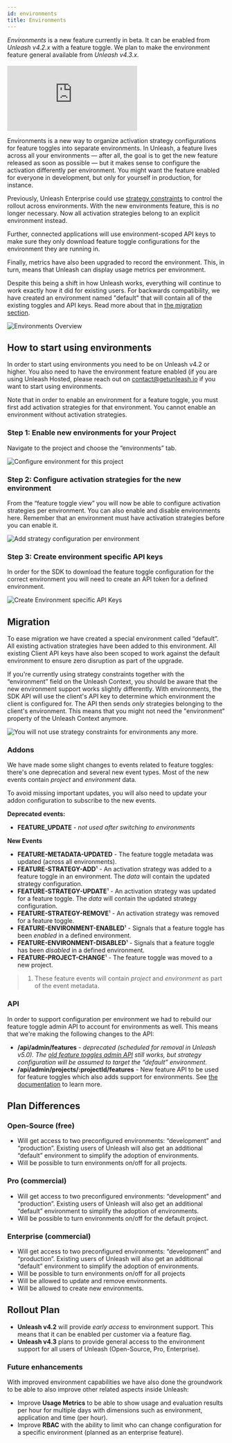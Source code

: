 ```yaml
---
id: environments
title: Environments
---
```


<div class="alert alert--info" role="alert">
  <em>Environments</em> is a new feature currently in beta. It can be enabled from <i>Unleash v4.2.x</i> with a feature toggle. We plan to make the environment feature general available from <i>Unleash v4.3.x</i>.
</div>
<br />


<div style={{position: 'relative', paddingBottom: '56.25%', height: '0'}}>
    <iframe src="https://www.loom.com/embed/95239e875bbc4e09a5c5833e1942e4b0" frameborder="0" webkitallowfullscreen mozallowfullscreen allowfullscreen style={{position: 'absolute', top: '0', left: '0', width: '100%', height: '100%'}}></iframe>
</div>

Environments is a new way to organize activation strategy configurations for feature toggles into separate environments. In Unleash, a feature lives across all your environments — after all, the goal is to get the new feature released as soon as possible — but it makes sense to configure the activation differently per environment. You might want the feature enabled for everyone in development, but only for yourself in production, for instance.

Previously, Unleash Enterprise could use [strategy constraints](../advanced/strategy-constraints.md) to control the rollout across environments. With the new environments feature, this is no longer necessary. Now all activation strategies belong to an explicit environment instead.

Further, connected applications will use environment-scoped API keys to make sure they only download feature toggle configurations for the environment they are running in.

Finally, metrics have also been upgraded to record the environment. This, in turn, means that Unleash can display usage metrics per environment.

Despite this being a shift in how Unleash works, everything will continue to work exactly how it did for existing users. For backwards compatibility, we have created an environment named "default" that will contain all of the existing toggles and API keys. Read more about that in [the migration section](#migration).



![Environments Overview](/img/environments_overview.svg "A feature toggle exists across all environments, but take different activation strategies per environment.")


## How to start using environments

In order to start using environments you need to be on Unleash v4.2 or higher. You also need to have the environment feature enabled (if you are using Unleash Hosted, please reach out on [contact@getunleash.io](mailto:contact@getunleash.io) if you want to start using environments.

Note that in order to enable an environment for a feature toggle, you must first add activation strategies for that environment. You cannot enable an environment without activation strategies.

### Step 1: Enable new environments for your Project

Navigate to the project and choose the “environments” tab.




![Configure environment for this project](/img/environments_configure.png "Configure environment for this project")


### Step 2: Configure activation strategies for the new environment

From the “feature toggle view” you will now be able to configure activation strategies per environment. You can also enable and disable environments here. Remember that an environment must have activation strategies before you can enable it.



![Add strategy configuration per environment](/img/environments_strategies.png "Add strategy configuration per environment")


### Step 3: Create environment specific API keys

In order for the SDK to download the feature toggle configuration for the correct environment you will need to create an API token for a defined environment.



![Create Environment specific API Keys](/img/environments_api_keys.png "Create Environment specific API Keys")



## Migration

To ease migration we have created a special environment called “default”. All existing activation strategies have been added to this environment. All existing Client API keys have also been scoped to work against the default environment to ensure zero disruption as part of the upgrade.

If you're currently using strategy constraints together with the “environment” field on the Unleash Context, you should be aware that the new environment support works slightly differently. With environments, the SDK API will use the client's API key to determine which environment the client is configured for. The API then sends _only_ strategies belonging to the client's environment. This means that you might not need the "environment" property of the Unleash Context anymore.




![You will not use strategy constraints for environments any more.](/img/environments_strategy_constraints.png "You will not use strategy constraints for environments any more.")



### Addons

We have made some slight changes to events related to feature toggles: there's one deprecation and several new event types. Most of the new events contain _project_ and _environment_ data.

To avoid missing important updates, you will also need to update your addon configuration to subscribe to the new events.

**Deprecated events:**
* **FEATURE_UPDATE** - _not used after switching to environments_

**New Events**
* **FEATURE-METADATA-UPDATED** - The feature toggle metadata was updated (across all environments).
* **FEATURE-STRATEGY-ADD**¹ - An activation strategy was added to a feature toggle in an environment. The _data_ will contain the updated strategy configuration.
* **FEATURE-STRATEGY-UPDATE**¹ - An activation strategy was updated for a feature toggle. The _data_ will contain the updated strategy configuration.
* **FEATURE-STRATEGY-REMOVE**¹ - An activation strategy was removed for a feature toggle.
* **FEATURE-ENVIRONMENT-ENABLED**¹ - Signals that a feature toggle has been _enabled_ in a defined environment.
* **FEATURE-ENVIRONMENT-DISABLED**¹ - Signals that a feature toggle has been _disabled_ in a defined environment.
* **FEATURE-PROJECT-CHANGE**¹ - The feature toggle was moved to a new project.

> 1) These feature events will contain _project_ and _environment_ as part of the event metadata.

### API


In order to support configuration per environment we had to rebuild our feature toggle admin API to account for environments as well. This means that we're making the following changes to the API:



* **/api/admin/features** - _deprecated (scheduled for removal in Unleash v5.0). The [old feature toggles admin API](../api/admin/feature-toggles-api.md) still works, but strategy configuration will be assumed to target the “default” environment._
* **/api/admin/projects/:projectId/features** - New feature API to be used for feature toggles which also adds support for environments. See [the documentation](../api/admin/feature-toggles-api-v2.md) to learn more.


## Plan Differences


### Open-Source (free)



* Will get access to two preconfigured environments: “development” and “production”. Existing users of Unleash will also get an additional “default” environment to simplify the adoption of environments.
* Will be possible to turn environments on/off for all projects.


### Pro (commercial)



* Will get access to two preconfigured environments: “development” and “production”. Existing users of Unleash will also get an additional “default” environment to simplify the adoption of environments.
* Will be possible to turn environments on/off for the default project.


### Enterprise (commercial)



* Will get access to two preconfigured environments: “development” and “production”. Existing users of Unleash will also get an additional “default” environment to simplify the adoption of environments.
* Will be possible to turn environments on/off for all projects
* Will be allowed to update and remove environments.
* Will be allowed to create new environments.


## Rollout Plan



* **Unleash v4.2** will provide _early access_ to environment support. This means that it can be enabled per customer via a feature flag.
* **Unleash v4.3** plans to provide general access to the environment support for all users of Unleash (Open-Source, Pro, Enterprise).


### Future enhancements

With improved environment capabilities we have also done the groundwork to be able to also improve other related aspects inside Unleash:



* Improve **Usage Metrics** to be able to show usage and evaluation results per hour for multiple days with dimensions such as environment, application and time (per hour).
* Improve **RBAC** with the ability to limit who can change configuration for a specific environment (planned as an enterprise feature).
